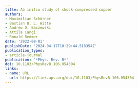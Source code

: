 ```yaml
---
title: Ab initio study of shock-compressed copper
authors:
- Maximilian Schörner
- Bastian B. L. Witte
- Andrew D. Baczewski
- Attila Cangi
- Ronald Redmer
date: '2022-08-01'
publishDate: '2024-04-17T10:29:44.518354Z'
publication_types:
- article-journal
publication: '*Phys. Rev. B*'
doi: 10.1103/PhysRevB.106.054304
links:
- name: URL
  url: https://link.aps.org/doi/10.1103/PhysRevB.106.054304
---
```

